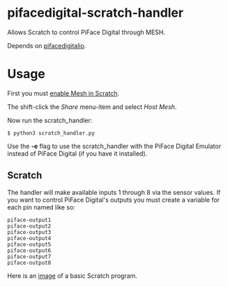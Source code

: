 pifacedigital-scratch-handler
=============================

Allows Scratch to control PiFace Digital through MESH.

Depends on [pifacedigitalio](https://github.com/piface/pifacedigitalio).

Usage
=====
First you must [enable Mesh in
Scratch](http://wiki.scratch.mit.edu/wiki/Mesh#Mesh_by_Modification_of_Scratch).

The shift-click the *Share* menu-item and select *Host Mesh*.

Now run the scratch\_handler: 

    $ python3 scratch_handler.py

Use the **-e** flag to use the scratch\_handler with the PiFace Digital Emulator
instead of PiFace Digital (if you have it installed).

Scratch
-------
The handler will make available inputs 1 through 8 via the sensor values. If
you want to control PiFace Digital's outputs you must create a variable for
each pin named like so:

    piface-output1
    piface-output2
    piface-output3
    piface-output4
    piface-output5
    piface-output6
    piface-output7
    piface-output8

Here is an [image](http://i.imgur.com/2Xpb7k4.png) of a basic Scratch program.
